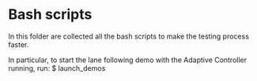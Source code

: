 # Bash scripts

In this folder are collected all the bash scripts to make the testing process faster.

In particular, to start the lane following demo with the Adaptive Controller running, run:
  $ launch_demos
